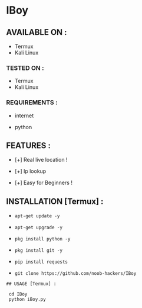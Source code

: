 # IBoy 
## AVAILABLE ON :

* Termux 
* Kali Linux

### TESTED ON :

* Termux 
* Kali Linux 

### REQUIREMENTS :

* internet



* python

## FEATURES :

* [+] Real live location !



* [+] Ip lookup

* [+] Easy for Beginners !

## INSTALLATION [Termux] :

* `apt-get update -y`

* `apt-get upgrade -y`

* `pkg install python -y`



* `pkg install git -y`



* `pip install requests`

* `git clone https://github.com/noob-hackers/IBoy`



```
## USAGE [Termux] :

 cd IBoy
 python iBoy.py

```







